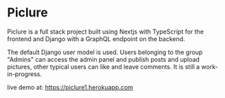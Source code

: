 # Piclure

Piclure is a full stack project built using Nextjs with TypeScript for the frontend and Django with a GraphQL endpoint on the backend.

The default Django user model is used. Users belonging to the group "Admins" can access the admin panel and publish posts and upload pictures, other typical users can like and leave comments.  It is still a work-in-progress.

live demo at: https://piclure1.herokuapp.com